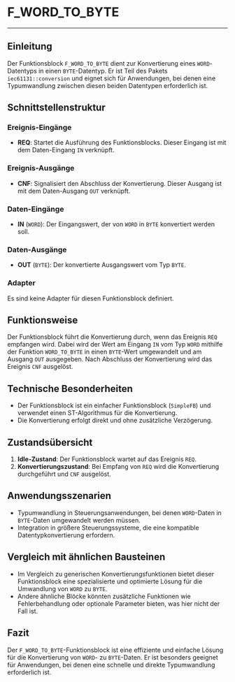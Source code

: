 # F_WORD_TO_BYTE

* * * * * * * * * *
## Einleitung
Der Funktionsblock `F_WORD_TO_BYTE` dient zur Konvertierung eines `WORD`-Datentyps in einen `BYTE`-Datentyp. Er ist Teil des Pakets `iec61131::conversion` und eignet sich für Anwendungen, bei denen eine Typumwandlung zwischen diesen beiden Datentypen erforderlich ist.

## Schnittstellenstruktur
### **Ereignis-Eingänge**
- **REQ**: Startet die Ausführung des Funktionsblocks. Dieser Eingang ist mit dem Daten-Eingang `IN` verknüpft.

### **Ereignis-Ausgänge**
- **CNF**: Signalisiert den Abschluss der Konvertierung. Dieser Ausgang ist mit dem Daten-Ausgang `OUT` verknüpft.

### **Daten-Eingänge**
- **IN** (`WORD`): Der Eingangswert, der von `WORD` in `BYTE` konvertiert werden soll.

### **Daten-Ausgänge**
- **OUT** (`BYTE`): Der konvertierte Ausgangswert vom Typ `BYTE`.

### **Adapter**
Es sind keine Adapter für diesen Funktionsblock definiert.

## Funktionsweise
Der Funktionsblock führt die Konvertierung durch, wenn das Ereignis `REQ` empfangen wird. Dabei wird der Wert am Eingang `IN` vom Typ `WORD` mithilfe der Funktion `WORD_TO_BYTE` in einen `BYTE`-Wert umgewandelt und am Ausgang `OUT` ausgegeben. Nach Abschluss der Konvertierung wird das Ereignis `CNF` ausgelöst.

## Technische Besonderheiten
- Der Funktionsblock ist ein einfacher Funktionsblock (`SimpleFB`) und verwendet einen ST-Algorithmus für die Konvertierung.
- Die Konvertierung erfolgt direkt und ohne zusätzliche Verzögerung.

## Zustandsübersicht
1. **Idle-Zustand**: Der Funktionsblock wartet auf das Ereignis `REQ`.
2. **Konvertierungszustand**: Bei Empfang von `REQ` wird die Konvertierung durchgeführt und `CNF` ausgelöst.

## Anwendungsszenarien
- Typumwandlung in Steuerungsanwendungen, bei denen `WORD`-Daten in `BYTE`-Daten umgewandelt werden müssen.
- Integration in größere Steuerungssysteme, die eine kompatible Datentypkonvertierung erfordern.

## Vergleich mit ähnlichen Bausteinen
- Im Vergleich zu generischen Konvertierungsfunktionen bietet dieser Funktionsblock eine spezialisierte und optimierte Lösung für die Umwandlung von `WORD` zu `BYTE`.
- Andere ähnliche Blöcke könnten zusätzliche Funktionen wie Fehlerbehandlung oder optionale Parameter bieten, was hier nicht der Fall ist.

## Fazit
Der `F_WORD_TO_BYTE`-Funktionsblock ist eine effiziente und einfache Lösung für die Konvertierung von `WORD`- zu `BYTE`-Daten. Er ist besonders geeignet für Anwendungen, bei denen eine schnelle und direkte Typumwandlung erforderlich ist.